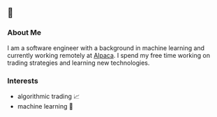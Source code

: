 ## 👋
### About Me
I am a software engineer with a background in machine learning and currently working remotely at [Alpaca](https://alpaca.markets/). I spend my free time working on trading strategies and learning new technologies.

### Interests
- algorithmic trading 📈
- machine learning 🤖
